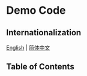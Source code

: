 # Demo Code

## Internationalization

[English](README.md) | [简体中文](README.zh-Hans.md)

## Table of Contents
